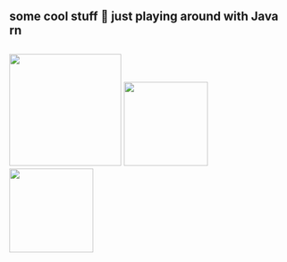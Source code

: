 <h2> some cool stuff 👾 just playing around with Java rn </h2>
<h2>
<img  widht="100" height="200" src="https://github-readme-stats.vercel.app/api/top-langs/?username=reimiii&layout=compact&langs_count=20&hide=css,html,scss,blade,javascript,typescript&size_weight=0.5&count_weight=0.5" />
  
<a href="https://github.com/reimiii/java-basic-todolist-app">
  <img widht="50" height="150" src="https://github-readme-stats.vercel.app/api/pin/?username=reimiii&repo=java-basic-todolist-app" />
</a>
  
  <br>
  
<a href="https://github.com/reimiii/java-oop-todolist-app">
  <img widht="50" height="150" src="https://github-readme-stats.vercel.app/api/pin/?username=reimiii&repo=java-oop-todolist-app" />
</a>
  
</h2>
